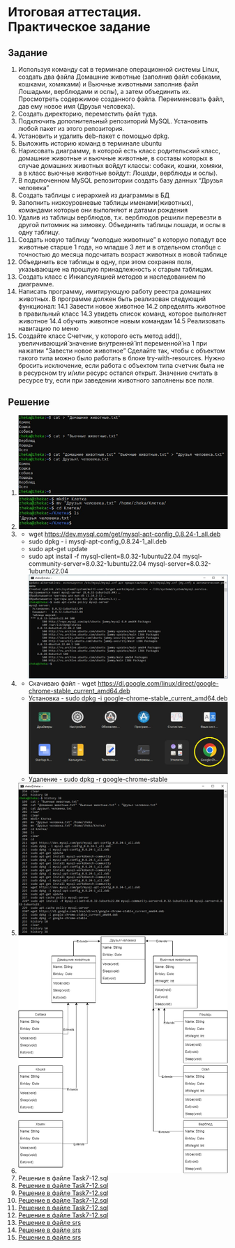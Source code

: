 # Итоговая аттестация. Практическое задание
## Задание
1. Используя команду cat в терминале операционной системы Linux, создать
   два файла Домашние животные (заполнив файл собаками, кошками,
   хомяками) и Вьючные животными заполнив файл Лошадьми, верблюдами и
   ослы), а затем объединить их. Просмотреть содержимое созданного файла.
   Переименовать файл, дав ему новое имя (Друзья человека).
2. Создать директорию, переместить файл туда.
3. Подключить дополнительный репозиторий MySQL. Установить любой пакет
   из этого репозитория.
4. Установить и удалить deb-пакет с помощью dpkg.
5. Выложить историю команд в терминале ubuntu
6. Нарисовать диаграмму, в которой есть класс родительский класс, домашние
   животные и вьючные животные, в составы которых в случае домашних
   животных войдут классы: собаки, кошки, хомяки, а в класс вьючные животные
   войдут: Лошади, верблюды и ослы).
7. В подключенном MySQL репозитории создать базу данных “Друзья
   человека”
8. Создать таблицы с иерархией из диаграммы в БД
9. Заполнить низкоуровневые таблицы именами(животных), командами
   которые они выполняют и датами рождения
10. Удалив из таблицы верблюдов, т.к. верблюдов решили перевезти в другой
    питомник на зимовку. Объединить таблицы лошади, и ослы в одну таблицу.
11. Создать новую таблицу “молодые животные” в которую попадут все
    животные старше 1 года, но младше 3 лет и в отдельном столбце с точностью
    до месяца подсчитать возраст животных в новой таблице
12. Объединить все таблицы в одну, при этом сохраняя поля, указывающие на
    прошлую принадлежность к старым таблицам.
13. Создать класс с Инкапсуляцией методов и наследованием по диаграмме.
14. Написать программу, имитирующую работу реестра домашних животных.
    В программе должен быть реализован следующий функционал:
    14.1 Завести новое животное
    14.2 определять животное в правильный класс
    14.3 увидеть список команд, которое выполняет животное
    14.4 обучить животное новым командам
    14.5 Реализовать навигацию по меню
15. Создайте класс Счетчик, у которого есть метод add(), увеличивающий̆
    значение внутренней̆ int переменной̆ на 1 при нажатии “Завести новое
    животное” Сделайте так, чтобы с объектом такого типа можно было работать в
    блоке try-with-resources. Нужно бросить исключение, если работа с объектом
    типа счетчик была не в ресурсном try и/или ресурс остался открыт. Значение
    считать в ресурсе try, если при заведении животного заполнены все поля.

## Решение 
1. ![Задание](Scrinshots/1.jpg)
2. ![Задание](Scrinshots/2.jpg)
3. * wget https://dev.mysql.com/get/mysql-apt-config_0.8.24-1_all.deb
   * sudo dpkg - i mysql-apt-config_0.8.24-1_all.deb
   * sudo apt-get update
   * sudo apt install -f mysql-client=8.0.32-1ubuntu22.04 mysql-community-server=8.0.32-1ubuntu22.04 mysql-server=8.0.32-1ubuntu22.04
     ![Задание](Scrinshots/3.jpg)
4. * Скачиваю файл - wget https://dl.google.com/linux/direct/google-chrome-stable_current_amd64.deb
   * Установка - sudo dpkg -i google-chrome-stable_current_amd64.deb
   ![Задание](Scrinshots/4.jpg)
   * Удаление - sudo dpkg -r google-chrome-stable
5. ![Задание](Scrinshots/5.jpg)
6. ![Задание](Scrinshots/Диограмма.drawio.png)
7. Решение в файле Task7-12.sql
8. [Решение в файле Task7-12.sql](Task7-12.sql)
9. [Решение в файле Task7-12.sql](Task7-12.sql)
10. [Решение в файле Task7-12.sql](Task7-12.sql)
11. [Решение в файле Task7-12.sql](Task7-12.sql) 
12. [Решение в файле Task7-12.sql](Task7-12.sql) 
13. [Решение в файле srs](src)
14. [Решение в файле srs](src)
15. [Решение в файле srs](src)